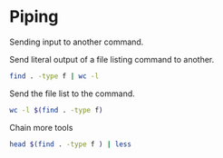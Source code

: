 # Piping

Sending input to another command.


Send literal output of a file listing command to another.

```sh
find . -type f | wc -l
```

Send the file list to the command.

```sh
wc -l $(find . -type f)
```

Chain more tools

```sh
head $(find . -type f ) | less
```
